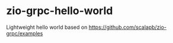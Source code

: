 # zio-grpc-hello-world
Lightweight hello world based on https://github.com/scalapb/zio-grpc/examples 

